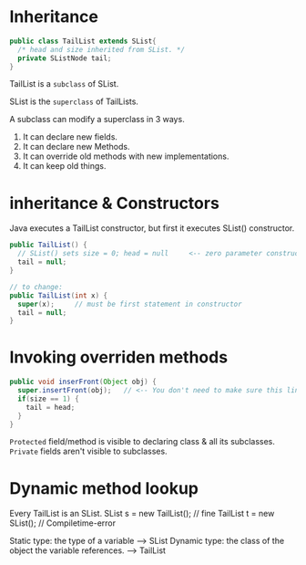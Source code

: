 # Inheritance
```java
public class TailList extends SList{
  /* head and size inherited from SList. */
  private SListNode tail;
}
```
TailList is a `subclass` of SList.

SList is the `superclass` of TailLists.

A subclass can modify a superclass in 3 ways.
1. It can declare new fields.
2. It can declare new Methods.
3. It can override old methods with new implementations.
4. It can keep old things.

# inheritance & Constructors
Java executes a TailList constructor, but first it executes SList() constructor.
```java
public TailList() {
  // SList() sets size = 0; head = null     <-- zero parameter constructor called by default
  tail = null;
}

// to change:
public TailList(int x) {
  super(x);     // must be first statement in constructor
  tail = null;
}
```

# Invoking overriden methods
```java
public void inserFront(Object obj) {
  super.insertFront(obj);   // <-- You don't need to make sure this line is the first line of the method
  if(size == 1) {
    tail = head;
  }
}
```

`Protected` field/method is visible to declaring class & all its subclasses.
`Private` fields aren't visible to subclasses.

# Dynamic method lookup
Every TailList is an SList.
SList s = new TailList(); // fine
TailList t = new SList(); // Compiletime-error

Static type: the type of a variable     -->  SList
Dynamic type: the class of the object the variable references.        --> TailList

